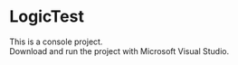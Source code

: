 # LogicTest

This is a console project.  
Download and run the project with Microsoft Visual Studio.
